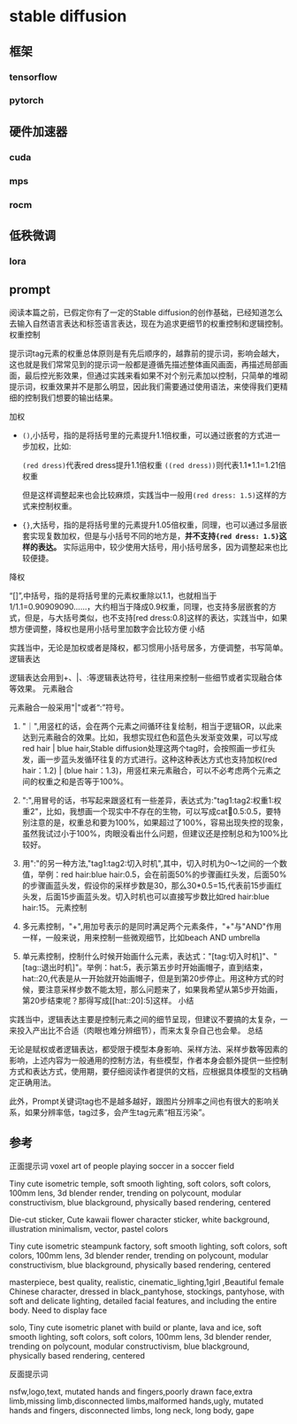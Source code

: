 # stable diffusion

## 框架

### tensorflow

### pytorch

## 硬件加速器

### cuda

### mps

### rocm

## 低秩微调

### lora

## prompt

阅读本篇之前，已假定你有了一定的Stable diffusion的创作基础，已经知道怎么去输入自然语言表达和标签语言表达，现在为追求更细节的权重控制和逻辑控制。
权重控制

提示词tag元素的权重总体原则是有先后顺序的，越靠前的提示词，影响会越大，这也就是我们常常见到的提示词一般都是遵循先描述整体画风画面，再描述局部画面，最后控光影效果，但通过实践来看如果不对个别元素加以控制，只简单的堆砌提示词，权重效果并不是那么明显，因此我们需要通过使用语法，来使得我们更精细的控制我们想要的输出结果。

加权

* `()`,小括号，指的是将括号里的元素提升1.1倍权重，可以通过嵌套的方式进一步加权，比如:

    `(red dress)`代表red dress提升1.1倍权重
    `((red dress))`则代表1.1*1.1=1.21倍权重

    但是这样调整起来也会比较麻烦，实践当中一般用`(red dress: 1.5)`这样的方式来控制权重。

* `{}`,大括号，指的是将括号里的元素提升1.05倍权重，同理，也可以通过多层嵌套实现复数加权，但是与小括号不同的地方是，**并不支持`{red dress: 1.5}`这样的表达。** 实际运用中，较少使用大括号，用小括号居多，因为调整起来也比较便捷。

降权

“[]”,中括号，指的是将括号里的元素权重除以1.1，也就相当于1/1.1=0.90909090……，大约相当于降成0.9权重，同理，也支持多层嵌套的方式，但是，与大括号类似，也不支持[red dress:0.8]这样的表达，实践当中，如果想方便调整，降权也是用小括号里加数字会比较方便
小结

实践当中，无论是加权或者是降权，都习惯用小括号居多，方便调整，书写简单。
逻辑表达

逻辑表达会用到+、|、:等逻辑表达符号，往往用来控制一些细节或者实现融合体等效果。
元素融合

元素融合一般采用"|"或者“:”符号。

1. "｜",用竖杠的话，会在两个元素之间循环往复绘制，相当于逻辑OR，以此来达到元素融合的效果。比如，我想实现红色和蓝色头发渐变效果，可以写成red hair | blue hair,Stable diffusion处理这两个tag时，会按照画一步红头发，画一步蓝头发循环往复的方式进行。这种这种表达方式也支持加权(red hair：1.2) | (blue hair：1.3)，用竖杠来元素融合，可以不必考虑两个元素之间的权重之和是否等于100%。

2. ":",用冒号的话，书写起来跟竖杠有一些差异，表达式为:"tag1:tag2:权重1:权重2"，比如，我想画一个现实中不存在的生物，可以写成cat:dog:0.5:0.5，要特别注意的是，权重总和要为100%，如果超过了100%，容易出现失控的现象，虽然我试过小于100%，肉眼没看出什么问题，但建议还是控制总和为100%比较好。

3. 用":"的另一种方法,"tag1:tag2:切入时机",其中，切入时机为0～1之间的一个数值，举例：red hair:blue hair:0.5，会在前面50%的步骤画红头发，后面50%的步骤画蓝头发，假设你的采样步数是30，那么30*0.5=15,代表前15步画红头发，后面15步画蓝头发。切入时机也可以直接写步数比如red hair:blue hair:15。
元素控制

1. 多元素控制，"+",用加号表示的是同时满足两个元素条件，"+"与"AND"作用一样，一般来说，用来控制一些微观细节，比如beach AND umbrella

2. 单元素控制，控制什么时候开始画什么元素，表达式："[tag:切入时机]"、"[tag::退出时机]"。举例：hat:5，表示第五步时开始画帽子，直到结束，hat::20,代表是从一开始就开始画帽子，但是到第20步停止。用这种方式的时候，要注意采样步数不能太短，那么问题来了，如果我希望从第5步开始画，第20步结束呢？那得写成[[hat::20]:5]这样。
小结

实践当中，逻辑表达主要是控制元素之间的细节呈现，但建议不要搞的太复杂，一来投入产出比不合适（肉眼也难分辨细节），而来太复杂自己也会晕。
总结

无论是赋权或者逻辑表达，都受限于模型本身影响、采样方法、采样步数等因素的影响，上述内容为一般通用的控制方法，有些模型，作者本身会额外提供一些控制方式和表达方式，使用期，要仔细阅读作者提供的文档，应根据具体模型的文档确定正确用法。

此外，Prompt关键词tag也不是越多越好，跟图片分辨率之间也有很大的影响关系，如果分辨率低，tag过多，会产生tag元素“相互污染”。

## 参考

正面提示词
voxel art of people playing soccer in a soccer field

Tiny cute isometric temple, soft smooth lighting, soft colors, soft colors, 100mm lens, 3d blender render, trending on polycount, modular constructivism, blue blackground, physically based rendering, centered

Die-cut sticker, Cute kawaii flower character sticker, white background, illustration minimalism, vector, pastel colors

Tiny cute isometric steampunk factory, soft smooth lighting, soft colors, soft colors, 100mm lens, 3d blender render, trending on polycount, modular constructivism, blue blackground, physically based rendering, centered

masterpiece, best quality, realistic,  cinematic_lighting,1girl ,Beautiful female  Chinese  character, dressed in black_pantyhose, stockings, pantyhose, with soft and delicate lighting, detailed facial features, and including the entire body. Need to display face

solo, Tiny cute isometric planet with build or plante, lava and ice, soft smooth lighting, soft colors, soft colors, 100mm lens, 3d blender render, trending on polycount, modular constructivism, blue blackground, physically based rendering, centered

反面提示词

nsfw,logo,text, mutated hands and fingers,poorly drawn face,extra limb,missing limb,disconnected limbs,malformed hands,ugly, mutated hands and fingers, disconnected limbs, long neck, long body, gape
